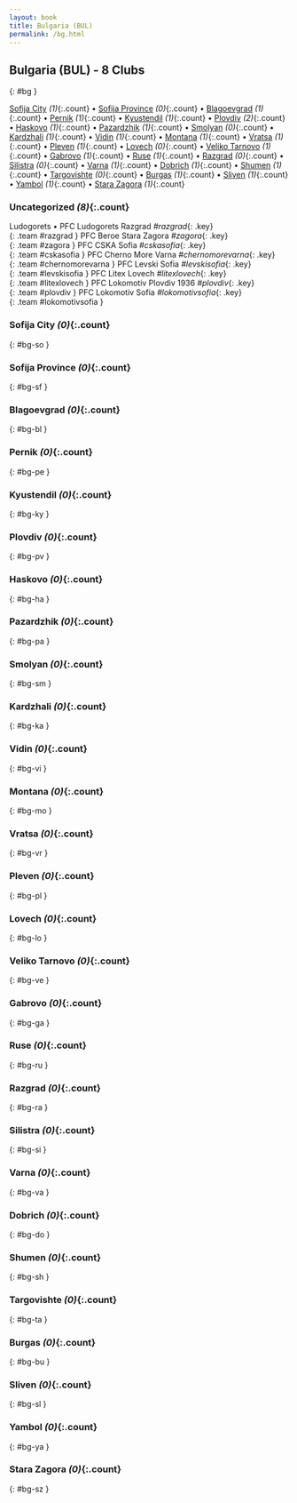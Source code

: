 ```yaml
---
layout: book
title: Bulgaria (BUL)
permalink: /bg.html
---
```


## Bulgaria (BUL) - 8 Clubs
{: #bg }






[Sofija City](#bg-so) _(1)_{:.count} • [Sofija Province](#bg-sf) _(0)_{:.count} • [Blagoevgrad](#bg-bl) _(1)_{:.count} • [Pernik](#bg-pe) _(1)_{:.count} • [Kyustendil](#bg-ky) _(1)_{:.count} • [Plovdiv](#bg-pv) _(2)_{:.count} • [Haskovo](#bg-ha) _(1)_{:.count} • [Pazardzhik](#bg-pa) _(1)_{:.count} • [Smolyan](#bg-sm) _(0)_{:.count} • [Kardzhali](#bg-ka) _(1)_{:.count} • [Vidin](#bg-vi) _(1)_{:.count} • [Montana](#bg-mo) _(1)_{:.count} • [Vratsa](#bg-vr) _(1)_{:.count} • [Pleven](#bg-pl) _(1)_{:.count} • [Lovech](#bg-lo) _(0)_{:.count} • [Veliko Tarnovo](#bg-ve) _(1)_{:.count} • [Gabrovo](#bg-ga) _(1)_{:.count} • [Ruse](#bg-ru) _(1)_{:.count} • [Razgrad](#bg-ra) _(0)_{:.count} • [Silistra](#bg-si) _(0)_{:.count} • [Varna](#bg-va) _(1)_{:.count} • [Dobrich](#bg-do) _(1)_{:.count} • [Shumen](#bg-sh) _(1)_{:.count} • [Targovishte](#bg-ta) _(0)_{:.count} • [Burgas](#bg-bu) _(1)_{:.count} • [Sliven](#bg-sl) _(1)_{:.count} • [Yambol](#bg-ya) _(1)_{:.count} • [Stara Zagora](#bg-sz) _(1)_{:.count}


### Uncategorized _(8)_{:.count}

Ludogorets • PFC Ludogorets Razgrad   _#razgrad_{: .key} <br>
{: .team #razgrad }
PFC Beroe Stara Zagora   _#zagora_{: .key} <br>
{: .team #zagora }
PFC CSKA Sofia   _#cskasofia_{: .key} <br>
{: .team #cskasofia }
PFC Cherno More Varna   _#chernomorevarna_{: .key} <br>
{: .team #chernomorevarna }
PFC Levski Sofia   _#levskisofia_{: .key} <br>
{: .team #levskisofia }
PFC Litex Lovech   _#litexlovech_{: .key} <br>
{: .team #litexlovech }
PFC Lokomotiv Plovdiv 1936   _#plovdiv_{: .key} <br>
{: .team #plovdiv }
PFC Lokomotiv Sofia   _#lokomotivsofia_{: .key} <br>
{: .team #lokomotivsofia }



### Sofija City _(0)_{:.count}
{: #bg-so }





<div class='columns300' markdown='1'>


</div>



### Sofija Province _(0)_{:.count}
{: #bg-sf }





<div class='columns300' markdown='1'>


</div>



### Blagoevgrad _(0)_{:.count}
{: #bg-bl }





<div class='columns300' markdown='1'>


</div>



### Pernik _(0)_{:.count}
{: #bg-pe }





<div class='columns300' markdown='1'>


</div>



### Kyustendil _(0)_{:.count}
{: #bg-ky }





<div class='columns300' markdown='1'>


</div>



### Plovdiv _(0)_{:.count}
{: #bg-pv }





<div class='columns300' markdown='1'>


</div>



### Haskovo _(0)_{:.count}
{: #bg-ha }





<div class='columns300' markdown='1'>


</div>



### Pazardzhik _(0)_{:.count}
{: #bg-pa }





<div class='columns300' markdown='1'>


</div>



### Smolyan _(0)_{:.count}
{: #bg-sm }





<div class='columns300' markdown='1'>


</div>



### Kardzhali _(0)_{:.count}
{: #bg-ka }





<div class='columns300' markdown='1'>


</div>



### Vidin _(0)_{:.count}
{: #bg-vi }





<div class='columns300' markdown='1'>


</div>



### Montana _(0)_{:.count}
{: #bg-mo }





<div class='columns300' markdown='1'>


</div>



### Vratsa _(0)_{:.count}
{: #bg-vr }





<div class='columns300' markdown='1'>


</div>



### Pleven _(0)_{:.count}
{: #bg-pl }





<div class='columns300' markdown='1'>


</div>



### Lovech _(0)_{:.count}
{: #bg-lo }





<div class='columns300' markdown='1'>


</div>



### Veliko Tarnovo _(0)_{:.count}
{: #bg-ve }





<div class='columns300' markdown='1'>


</div>



### Gabrovo _(0)_{:.count}
{: #bg-ga }





<div class='columns300' markdown='1'>


</div>



### Ruse _(0)_{:.count}
{: #bg-ru }





<div class='columns300' markdown='1'>


</div>



### Razgrad _(0)_{:.count}
{: #bg-ra }





<div class='columns300' markdown='1'>


</div>



### Silistra _(0)_{:.count}
{: #bg-si }





<div class='columns300' markdown='1'>


</div>



### Varna _(0)_{:.count}
{: #bg-va }





<div class='columns300' markdown='1'>


</div>



### Dobrich _(0)_{:.count}
{: #bg-do }





<div class='columns300' markdown='1'>


</div>



### Shumen _(0)_{:.count}
{: #bg-sh }





<div class='columns300' markdown='1'>


</div>



### Targovishte _(0)_{:.count}
{: #bg-ta }





<div class='columns300' markdown='1'>


</div>



### Burgas _(0)_{:.count}
{: #bg-bu }





<div class='columns300' markdown='1'>


</div>



### Sliven _(0)_{:.count}
{: #bg-sl }





<div class='columns300' markdown='1'>


</div>



### Yambol _(0)_{:.count}
{: #bg-ya }





<div class='columns300' markdown='1'>


</div>



### Stara Zagora _(0)_{:.count}
{: #bg-sz }





<div class='columns300' markdown='1'>


</div>


 
